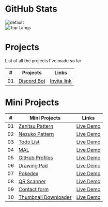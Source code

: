 # GitHub Stats
![default](https://github-readme-stats.vercel.app/api?username=calatop&show_icons=true&hide=contribs,prs&cache_seconds=86400&theme=gruvbox)
<br>
![Top Langs](https://github-readme-stats.vercel.app/api/top-langs/?username=calatop&layout=compact&show_icons=true&hide=contribs,prs&cache_seconds=86400&theme=gruvbox)

# Projects
List of all the projects I've made so far


|  #  | Projects                                                                                                                  | Links                                                                         |
| :-: | ------------------------------------------------------------------------------------------------------------------------------------- | --------------------------------------------------------------------------------- |
| 01  | [Discord Bot](https://github.com/Calatop/Zenitsu-bot)                             | [Invite link](https://discord.com/oauth2/authorize?client_id=766218598913146901&permissions=8&scope=bot)               |

# Mini Projects


|  #  | Mini Projects                                                                                                                    | Links                                                                         |
| :-: | --------------------------------------------------------------------------------------------------------------------------- | --------------------------------------------------------------------------------- |
| 01  | [Zenitsu Pattern](https://github.com/Calatop/Zenitsu)                             | [Live Demo](http://zenitsu.me/)               |
| 02  | [Nezuko Pattern](https://github.com/Calatop/Nezuko)                               | [Live Demo](https://nezuko.me/)                |
| 03  | [Todo List](https://github.com/Calatop/Todo)                       | [Live Demo](https://calatop.github.io/Todo/) |
| 04  | [MAL](https://github.com/Calatop/My-Anime-List-Custom-Theme)                          | [Live Demo](https://myanimelist.net/animelist/Calatop)          |
| 05  | [GitHub Profiles](https://github.com/Calatop/GitHub-Profiles)                               | [Live Demo](https://calatop.github.io/GitHub-Profiles/)                |
| 06  | [Drawing Pad](https://github.com/Calatop/Drawing-pad)                           | [Live Demo](https://calatop.github.io/Drawing-pad/)              |
| 07  | [Pokedex](https://github.com/Calatop/Pokedex)                       | [Live Demo](https://calatop.github.io/Pokedex/)            |
| 08  | [QR Scanner](https://github.com/Calatop/QR-Scanner)                       | [Live Demo](https://calatop.github.io/QR-Scanner/)            |
| 09  | [Contact form](https://github.com/Calatop/contact-form)                       | [Live Demo](https://calatop.github.io/contact-form/)            |
| 10  | [Thumbnail Downloader](https://github.com/Calatop/Thumbnail-Downloader)                       | [Live Demo](https://calatop.github.io/Thumbnail-Downloader/)            |
